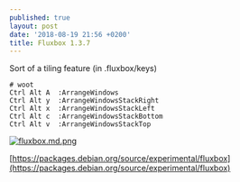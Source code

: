 ```yaml
---
published: true
layout: post
date: '2018-08-19 21:56 +0200'
title: Fluxbox 1.3.7
---
```

Sort of a tiling feature (in .fluxbox/keys)

    # woot
    Ctrl Alt A  :ArrangeWindows
    Ctrl Alt y  :ArrangeWindowsStackRight
    Ctrl Alt x  :ArrangeWindowsStackLeft
    Ctrl Alt c  :ArrangeWindowsStackBottom
    Ctrl Alt v  :ArrangeWindowsStackTop
    
[![fluxbox.md.png](https://cdn.scrot.moe/images/2018/08/19/fluxbox.md.png)](https://scrot.moe/image/9N1Jn)

[https://packages.debian.org/source/experimental/fluxbox](https://packages.debian.org/source/experimental/fluxbox)